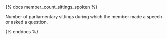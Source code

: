 {% docs member_count_sittings_spoken %}

Number of parliamentary sittings during which the member made a speech or asked a question.

{% enddocs %}
